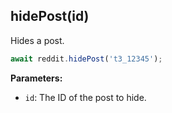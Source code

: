 ## hidePost(id)

Hides a post.

```typescript
await reddit.hidePost('t3_12345');
```

**Parameters:**

- `id`: The ID of the post to hide.